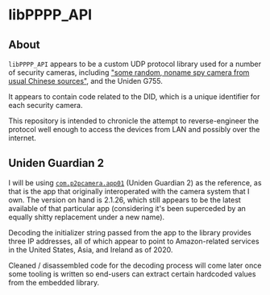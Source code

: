 # libPPPP_API

## About

`libPPPP_API` appears to be a custom UDP protocol library used for a number of security cameras,
including ["some random, noname spy camera from usual Chinese sources"][1], and the Uniden G755.

It appears to contain code related to the DID, which is a unique identifier for each security
camera.

This repository is intended to chronicle the attempt to reverse-engineer the protocol well
enough to access the devices from LAN and possibly over the internet.

[1]: https://re-ws.pl/2018/05/security-analysis-of-spy-camera-sold-by-chinese-suppliers-iminicam-app/

## Uniden Guardian 2

I will be using [`com.p2pcamera.app01`][unideng2] (Uniden Guardian 2) as the reference, as that
is the app that originally interoperated with the camera system that I own.  The version on hand
is 2.1.26, which still appears to be the latest available of that particular app
(considering it's been superceded by an equally shitty replacement under a new name).

Decoding the initializer string passed from the app to the library provides three IP addresses,
all of which appear to point to Amazon-related services in the United States, Asia, and Ireland
as of 2020.

Cleaned / disassembled code for the decoding process will come later once some tooling is
written so end-users can extract certain hardcoded values from the embedded library.

[unideng2]: https://play.google.com/store/apps/details?id=com.p2pcamera.app01
